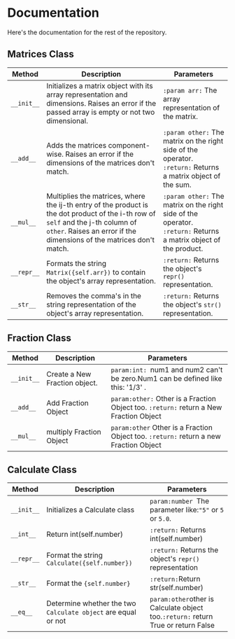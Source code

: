 # Documentation
Here's the documentation for the rest of the repository.

## Matrices Class
| Method | Description | Parameters |
|--------|-------------|------------|
| `__init__` | Initializes a matrix object with its array representation and dimensions. Raises an error if the passed array is empty or not two dimensional. | `:param arr:` The array representation of the matrix. |
| `__add__`  | Adds the matrices component-wise. Raises an error if the dimensions of the matrices don't match. | `:param other:` The matrix on the right side of the operator. </br> `:return:` Returns a matrix object of the sum. |
| `__mul__`  | Multiplies the matrices, where the ij-th entry of the product is the dot product of the i-th row of `self` and the j-th column of `other`. Raises an error if the dimensions of the matrices don't match. | `:param other:` The matrix on the right side of the operator. </br> `:return:` Returns a matrix object of the product. |
| `__repr__` | Formats the string `Matrix({self.arr})` to contain the object's array representation. | `:return:` Returns the object's `repr()` representation. |
| `__str__`  | Removes the comma's in the string representation of the object's array representation. | `:return:` Returns the object's `str()` representation. |

## Fraction Class
| Method | Description |  Parameters |
|--------|-------------|------------|
| `__init__` | Create a New Fraction object. | `param:int: `num1 and num2 can't be zero.Num1 can be defined like this: '1/3' .  |
| `__add__` | Add Fraction Object | `param:other:`  Other is a Fraction Object too. `:return:` return a New Fraction Object |
| `__mul__` | multiply Fraction Object | `param:other` Other is a Fraction Object too. `:return:` return a new Fraction Object |

## Calculate Class
| Method | Description | Parameters |
|----------|----------|----------|
| `__init__` | Initializes a Calculate class | `param:number `The parameter like:`"5"` or `5` or `5.0`. |
| `__int__` | Return int(self.number) | `:return:` Returns int(self.number) |
| `__repr__` | Format the string `Calculate({self.number})` | `:return:` Returns the object's `repr()` representation |
| `__str__` | Format the `{self.number}` | `:return:`Return str(self.number) |
| `__eq__` | Determine whether the two `Calculate object` are equal or not | `param:other`other is Calculate object too.`:return:` return True or return False |
